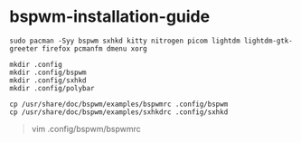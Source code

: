 # bspwm-installation-guide

```shell 
sudo pacman -Syy bspwm sxhkd kitty nitrogen picom lightdm lightdm-gtk-greeter firefox pcmanfm dmenu xorg
```

```shell
mkdir .config
mkdir .config/bspwm
mkdir .config/sxhkd
mkdir .config/polybar
```

```shell
cp /usr/share/doc/bspwm/examples/bspwmrc .config/bspwm
cp /usr/share/doc/bspwm/examples/sxhkdrc .config/sxhkd
```

>vim .config/bspwm/bspwmrc

